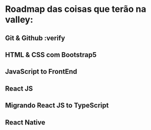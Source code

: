 # Roadmap das coisas que terão na valley:

## Git & Github :verify

## HTML & CSS com Bootstrap5

## JavaScript to FrontEnd

## React JS

## Migrando React JS to TypeScript

## React Native
